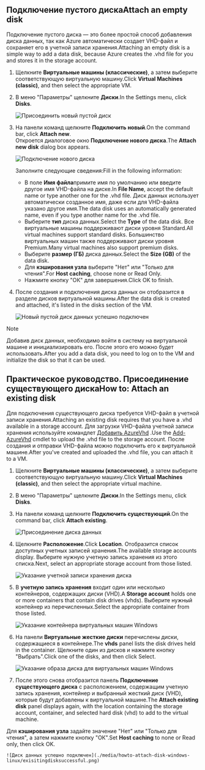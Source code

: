


## <a name="attach-an-empty-disk"></a><span data-ttu-id="d5df1-101">Подключение пустого диска</span><span class="sxs-lookup"><span data-stu-id="d5df1-101">Attach an empty disk</span></span>
<span data-ttu-id="d5df1-102">Подключение пустого диска — это более простой способ добавления диска данных, так как Azure автоматически создает VHD-файл и сохраняет его в учетной записи хранения.</span><span class="sxs-lookup"><span data-stu-id="d5df1-102">Attaching an empty disk is a simple way to add a data disk, because Azure creates the .vhd file for you and stores it in the storage account.</span></span>

1. <span data-ttu-id="d5df1-103">Щелкните **Виртуальные машины (классические)**, а затем выберите соответствующую виртуальную машину.</span><span class="sxs-lookup"><span data-stu-id="d5df1-103">Click **Virtual Machines (classic)**, and then select the appropriate VM.</span></span>

2. <span data-ttu-id="d5df1-104">В меню "Параметры" щелкните **Диски**.</span><span class="sxs-lookup"><span data-stu-id="d5df1-104">In the Settings menu, click **Disks**.</span></span>

   ![Присоединить новый пустой диск](./media/howto-attach-disk-windows-linux/menudisksattachnew.png)

3. <span data-ttu-id="d5df1-106">На панели команд щелкните **Подключить новый**.</span><span class="sxs-lookup"><span data-stu-id="d5df1-106">On the command bar, click **Attach new**.</span></span>  
    <span data-ttu-id="d5df1-107">Откроется диалоговое окно **Подключение нового диска**.</span><span class="sxs-lookup"><span data-stu-id="d5df1-107">The **Attach new disk** dialog box appears.</span></span>

    ![Подключение нового диска](./media/howto-attach-disk-windows-linux/newdiskdetail.png)

    <span data-ttu-id="d5df1-109">Заполните следующие сведения:</span><span class="sxs-lookup"><span data-stu-id="d5df1-109">Fill in the following information:</span></span>
    - <span data-ttu-id="d5df1-110">В поле **Имя файла**примите имя по умолчанию или введите другое имя VHD-файла на диске.</span><span class="sxs-lookup"><span data-stu-id="d5df1-110">In **File Name**, accept the default name or type another one for the .vhd file.</span></span> <span data-ttu-id="d5df1-111">Диск данных использует автоматически созданное имя, даже если для VHD-файла указано другое имя.</span><span class="sxs-lookup"><span data-stu-id="d5df1-111">The data disk uses an automatically generated name, even if you type another name for the .vhd file.</span></span>
    - <span data-ttu-id="d5df1-112">Выберите **тип** диска данных.</span><span class="sxs-lookup"><span data-stu-id="d5df1-112">Select the **Type** of the data disk.</span></span> <span data-ttu-id="d5df1-113">Все виртуальные машины поддерживают диски уровня Standard.</span><span class="sxs-lookup"><span data-stu-id="d5df1-113">All virtual machines support standard disks.</span></span> <span data-ttu-id="d5df1-114">Большинство виртуальных машин также поддерживают диски уровня Premium.</span><span class="sxs-lookup"><span data-stu-id="d5df1-114">Many virtual machines also support premium disks.</span></span>
    - <span data-ttu-id="d5df1-115">Выберите **размер (ГБ)** диска данных.</span><span class="sxs-lookup"><span data-stu-id="d5df1-115">Select the **Size (GB)** of the data disk.</span></span>
    - <span data-ttu-id="d5df1-116">Для **кэширования узла** выберите "Нет" или "Только для чтения".</span><span class="sxs-lookup"><span data-stu-id="d5df1-116">For **Host caching**, choose none or Read Only.</span></span>
    - <span data-ttu-id="d5df1-117">Нажмите кнопку "ОК" для завершения.</span><span class="sxs-lookup"><span data-stu-id="d5df1-117">Click OK to finish.</span></span>

4. <span data-ttu-id="d5df1-118">После создания и подключения диска данных он отобразится в разделе дисков виртуальной машины.</span><span class="sxs-lookup"><span data-stu-id="d5df1-118">After the data disk is created and attached, it's listed in the disks section of the VM.</span></span>

   ![Новый пустой диск данных успешно подключен](./media/howto-attach-disk-windows-linux/newdiskemptysuccessful.png)

> [!NOTE]
> <span data-ttu-id="d5df1-120">Добавив диск данных, необходимо войти в систему на виртуальной машине и инициализировать его. После этого его можно будет использовать.</span><span class="sxs-lookup"><span data-stu-id="d5df1-120">After you add a data disk, you need to log on to the VM and initialize the disk so that it can be used.</span></span>

## <a name="how-to-attach-an-existing-disk"></a><span data-ttu-id="d5df1-121">Практическое руководство. Присоединение существующего диска</span><span class="sxs-lookup"><span data-stu-id="d5df1-121">How to: Attach an existing disk</span></span>
<span data-ttu-id="d5df1-122">Для подключения существующего диска требуется VHD-файл в учетной записи хранения.</span><span class="sxs-lookup"><span data-stu-id="d5df1-122">Attaching an existing disk requires that you have a .vhd available in a storage account.</span></span> <span data-ttu-id="d5df1-123">Для загрузки VHD-файла учетной записи хранения используйте командлет [Добавить AzureVhd](https://msdn.microsoft.com/library/azure/dn495173.aspx) .</span><span class="sxs-lookup"><span data-stu-id="d5df1-123">Use the [Add-AzureVhd](https://msdn.microsoft.com/library/azure/dn495173.aspx) cmdlet to upload the .vhd file to the storage account.</span></span> <span data-ttu-id="d5df1-124">После создания и отправки VHD-файла можно подключить его к виртуальной машине.</span><span class="sxs-lookup"><span data-stu-id="d5df1-124">After you've created and uploaded the .vhd file, you can attach it to a VM.</span></span>

1. <span data-ttu-id="d5df1-125">Щелкните **Виртуальные машины (классические)**, а затем выберите соответствующую виртуальную машину.</span><span class="sxs-lookup"><span data-stu-id="d5df1-125">Click **Virtual Machines (classic)**, and then select the appropriate virtual machine.</span></span>

2. <span data-ttu-id="d5df1-126">В меню "Параметры" щелкните **Диски**.</span><span class="sxs-lookup"><span data-stu-id="d5df1-126">In the Settings menu, click **Disks**.</span></span>

3. <span data-ttu-id="d5df1-127">На панели команд щелкните **Подключить существующий**.</span><span class="sxs-lookup"><span data-stu-id="d5df1-127">On the command bar, click **Attach existing**.</span></span>

    ![Присоединение диска данных](./media/howto-attach-disk-windows-linux/menudisksattachexisting.png)

4. <span data-ttu-id="d5df1-129">Щелкните **Расположение**.</span><span class="sxs-lookup"><span data-stu-id="d5df1-129">Click **Location**.</span></span> <span data-ttu-id="d5df1-130">Отобразится список доступных учетных записей хранения.</span><span class="sxs-lookup"><span data-stu-id="d5df1-130">The available storage accounts display.</span></span> <span data-ttu-id="d5df1-131">Выберите нужную учетную запись хранения из этого списка.</span><span class="sxs-lookup"><span data-stu-id="d5df1-131">Next, select an appropriate storage account from those listed.</span></span>

    ![Указание учетной записи хранения диска](./media/howto-attach-disk-windows-linux/existdiskstorageaccounts.png)

5. <span data-ttu-id="d5df1-133">В **учетную запись хранения** входит один или несколько контейнеров, содержащих диски (VHD).</span><span class="sxs-lookup"><span data-stu-id="d5df1-133">A **Storage account** holds one or more containers that contain disk drives (vhds).</span></span> <span data-ttu-id="d5df1-134">Выберите нужный контейнер из перечисленных.</span><span class="sxs-lookup"><span data-stu-id="d5df1-134">Select the appropriate container from those listed.</span></span>

    ![Указание контейнера виртуальных машин Windows](./media/howto-attach-disk-windows-linux/existdiskcontainers.png)

6. <span data-ttu-id="d5df1-136">На панели **Виртуальные жесткие диски** перечислены диски, содержащиеся в контейнере.</span><span class="sxs-lookup"><span data-stu-id="d5df1-136">The **vhds** panel lists the disk drives held in the container.</span></span> <span data-ttu-id="d5df1-137">Щелкните один из дисков и нажмите кнопку "Выбрать".</span><span class="sxs-lookup"><span data-stu-id="d5df1-137">Click one of the disks, and then click Select.</span></span>

    ![Указание образа диска для виртуальных машин Windows](./media/howto-attach-disk-windows-linux/existdiskvhds.png)

7. <span data-ttu-id="d5df1-139">После этого снова отобразится панель **Подключение существующего диска** с расположением, содержащим учетную запись хранения, контейнер и выбранный жесткий диск (VHD), которые будут добавлены к виртуальной машине.</span><span class="sxs-lookup"><span data-stu-id="d5df1-139">The **Attach existing disk** panel displays again, with the location containing the storage account, container, and selected hard disk (vhd) to add to the virtual machine.</span></span>

  <span data-ttu-id="d5df1-140">Для **кэширования узла** задайте значение "Нет" или "Только для чтения", а затем нажмите кнопку "ОК".</span><span class="sxs-lookup"><span data-stu-id="d5df1-140">Set **Host caching** to none or Read only, then click OK.</span></span>

    ![Диск данных успешно подключен](./media/howto-attach-disk-windows-linux/exisitingdisksuccessful.png)
